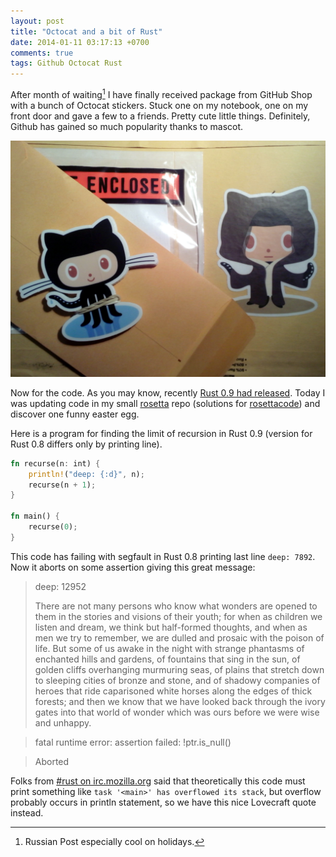 ```yaml
---
layout: post
title: "Octocat and a bit of Rust"
date: 2014-01-11 03:17:13 +0700
comments: true
tags: Github Octocat Rust
---
```

After month of waiting[^1] I have finally received package from GitHub Shop with
a bunch of Octocat stickers. Stuck one on my notebook, one on my front door and
gave a few to a friends. Pretty cute little things. Definitely, Github has gained
so much popularity thanks to mascot.

![Octocats](/assets/images/octocats.jpeg)

Now for the code. As you may know, recently [Rust 0.9 had released](http://www.rust-lang.org/).
Today I was updating code in my small
[rosetta](https://github.com/JIghtuse/rosetta) repo (solutions for
[rosettacode](http://rosettacode.org/)) and discover one funny easter egg.

Here is a program for finding the limit of recursion in Rust 0.9 (version for
Rust 0.8 differs only by printing line).
```rust
fn recurse(n: int) {
    println!("deep: {:d}", n);
    recurse(n + 1);
}
 
fn main() {
    recurse(0);
}
```
This code has failing with segfault in Rust 0.8 printing last line `deep: 7892`.
Now it aborts on some assertion giving this great message:

>deep: 12952
>
>
>There are not many persons who know what wonders are opened to them in the
>stories and visions of their youth; for when as children we listen and dream,
>we think but half-formed thoughts, and when as men we try to remember, we are
>dulled and prosaic with the poison of life. But some of us awake in the night
>with strange phantasms of enchanted hills and gardens, of fountains that sing
>in the sun, of golden cliffs overhanging murmuring seas, of plains that stretch
>down to sleeping cities of bronze and stone, and of shadowy companies of heroes
>that ride caparisoned white horses along the edges of thick forests; and then
>we know that we have looked back through the ivory gates into that world of
>wonder which was ours before we were wise and unhappy.

>fatal runtime error:  assertion failed: !ptr.is_null()

>Aborted

Folks from [#rust on irc.mozilla.org](http://chat.mibbit.com/?server=irc.mozilla.org&channel=%23rust)
said that theoretically this code must print something like
`task '<main>' has overflowed its stack`, but overflow probably occurs in
println statement, so we have this nice Lovecraft quote instead.

[^1]: Russian Post especially cool on holidays.
